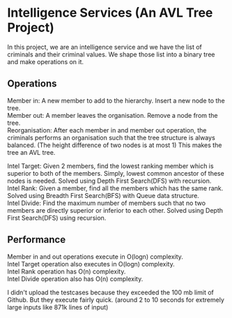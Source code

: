 # Intelligence Services (An AVL Tree Project)

In this project, we are an intelligence service and we have the list of criminals and their criminal values. We shape those list into a binary tree and make operations on it.  

## Operations

Member in: A new member to add to the hierarchy. Insert a new node to the tree.  
Member out: A member leaves the organisation. Remove a node from the tree.  
Reorganisation: After each member in and member out operation, the criminals performs an organisation such that the tree structure is always balanced. (The height difference of two nodes is at most 1) This makes the tree an AVL tree.  
  
Intel Target: Given 2 members, find the lowest ranking member which is superior to both of the members. Simply, lowest common ancestor of these nodes is needed. Solved using Depth First Search(DFS) with recursion.  
Intel Rank: Given a member, find all the members which has the same rank. Solved using Breadth First Search(BFS) with Queue data structure.  
Intel Divide: Find the maximum number of members such that no two members are directly superior or inferior to each other. Solved using Depth First Search(DFS) using recursion.  

## Performance

Member in and out operations execute in O(logn) complexity.  
Intel Target operation also executes in O(logn) complexity.  
Intel Rank operation has O(n) complexity.  
Intel Divide operation also has O(n) complexity.  
  
I didn't upload the testcases because they exceeded the 100 mb limit of Github. But they execute fairly quick. (around 2 to 10 seconds for extremely large inputs like 871k lines of input)
